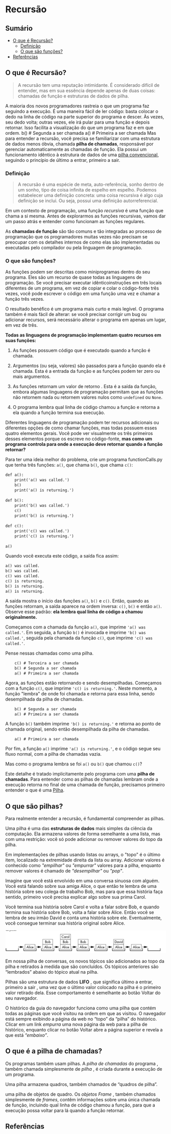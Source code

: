 # Recursão

## Sumário

- [O que é Recursão?](#o-que-é-recursão)
    - [Definição](#definição)
    - [O que são funções?](#o-que-são-funções)
- [Referências](#referências)

## O que é Recursão?

 > A recursão tem uma reputação intimidante. É considerado difícil de entender, mas em sua essência depende apenas de duas coisas: chamadas de função e estruturas de dados de pilha.

A maioria dos novos programadores rastreia o que um programa faz seguindo a execução. É uma maneira fácil de ler código: basta colocar o dedo na linha de código na parte superior do programa e descer. 
Às vezes, seu dedo volta; outras vezes, ele irá pular para uma função e depois retornar. Isso facilita a visualização do que um programa faz e em que ordem.
b() # Segunda a ser chamada
    a() # Primeira a ser chamada Mas para entender a recursão, você precisa se familiarizar com uma estrutura de dados menos óbvia, chamada **pilha de chamadas**, responsável por gerenciar automaticamente as chamadas de função. Ela possui um funcionamento idêntico à estrutura de dados de uma <a href="https://github.com/FabioHenriqueFarias/algorithms-And-Data-Dtructures/tree/main/Data_Structures/Stack"> pilha convencional</a>, seguindo o princípio de último a entrar, primeiro a sair.

### Definição

>  A recursão é uma espécie de meta, auto-referência, sonho dentro de um sonho, tipo de coisa infinita de espelho em espelho. Podemos estabelecer uma definição concreta: uma coisa recursiva é algo cuja definição se inclui. Ou seja, possui uma definição autorreferencial.

Em um contexto de programação, uma função *recursiva* é uma função que chama a si mesma. Antes de explorarmos as funções recursivas, vamos dar um passo atrás e entender como funcionam as funções regulares.

As **chamadas de função** são tão comuns e tão integradas ao processo de programação que os programadores muitas vezes não precisam se preocupar com os detalhes internos de como elas são implementadas ou executadas pelo compilador ou pela linguagem de programação.

### O que são funções?

As funções podem ser descritas como miniprogramas dentro do seu programa. Eles são um recurso de quase todas as linguagens de programação. Se você precisar executar idênticoinstruções em três locais diferentes de um programa, em vez de copiar e colar o código-fonte três vezes, você pode escrever o código em uma função uma vez e chamar a função três vezes. 

O resultado benéfico é um programa mais curto e mais legível. O programa também é mais fácil de alterar: se você precisar corrigir um bug ou adicionar recursos, será necessário alterar o programa em apenas um lugar, em vez de três.

**Todas as linguagens de programação implementam quatro recursos em suas funções:**

1. As funções possuem código que é executado quando a função é chamada.

2. Argumentos (ou seja, valores) são passados ​​para a função quando ela é chamada. Esta é a entrada da função e as funções podem ter zero ou mais argumentos.

3. As funções retornam um valor de retorno . Esta é a saída da função, embora algumas linguagens de programação permitam que as funções não retornem nada ou retornem valores nulos como `undefined` ou `None`.

4. O programa lembra qual linha de código chamou a função e retorna a ela quando a função termina sua execução.

Diferentes linguagens de programação podem ter recursos adicionais ou diferentes opções de como chamar funções, mas todas possuem esses quatro elementos gerais. Você pode ver visualmente os três primeiros desses elementos porque os escreve no código-fonte, **mas como um programa controla para onde a execução deve retornar quando a função retornar?**

Para ter uma ideia melhor do problema, crie um programa functionCalls.py que tenha três funções: `a()`, que chama `b()`, que chama `c()`:

```
def a():
    print('a() was called.')
    b()
    print('a() is returning.')

def b():
    print('b() was called.')
    c()
    print('b() is returning.')

def c():
    print('c() was called.')
    print('c() is returning.')

a()
```

Quando você executa este código, a saída fica assim:

    a() was called.
    b() was called.
    c() was called.
    c() is returning.
    b() is returning.
    a() is returning.

A saída mostra o início das funções ``a()``, `b()` e ``c()``. Então, quando as funções retornam, a saída aparece na ordem inversa: ``c()``, ``b()`` e então ``a()``. Observe esse padrão: **ela lembra qual linha de código a chamou originalmente.** 

Começamos com a chamada da função `a()`, que imprime `'a() was called.'`. Em seguida, a função `b()` é invocada e imprime `'b() was called.'`, seguida pela chamada da função `c()`, que imprime `'c() was called.'`.

Pense nessas chamadas como uma pilha.

```
    c() # Terceira a ser chamada
    b() # Segunda a ser chamada
    a() # Primeira a ser chamada 
```

Agora, as funções estão retornando e sendo desempilhadas. Começamos com a função `c()`, que imprime `'c() is returning.'`. Neste momento, a função "lembra" de onde foi chamada e retorna para essa linha, sendo desempilhada da pilha de chamadas.
```
    b() # Segunda a ser chamada
    a() # Primeira a ser chamada 
```

A função `b()` também imprime `'b() is returning.'` e retorna ao ponto de chamada original, sendo então desempilhada da pilha de chamadas.

```
    a() # Primeira a ser chamada 
```

Por fim, a função `a()` imprime `'a() is returning.'`, e o código segue seu fluxo normal, com a pilha de chamadas vazia.

Mas como o programa lembra se foi `a()` ou `b()` que chamou `c()`? 

Este detalhe é tratado implicitamente pelo programa com uma **pilha de chamadas**. Para entender como as pilhas de chamadas lembram onde a execução retorna no final de uma chamada de função, precisamos primeiro entender o que é uma <a href="https://github.com/FabioHenriqueFarias/algorithms-And-Data-Dtructures/tree/main/Data_Structures/Stack"> Pilha</a>.

## O que são pilhas?

Para realmente entender a recursão, é fundamental compreender as pilhas.

Uma pilha é uma das **estruturas de dados** mais simples da ciência da computação. Ela armazena valores de forma semelhante a uma lista, mas com uma restrição: você só pode adicionar ou remover valores do topo da pilha.

Em implementações de pilhas usando listas ou arrays, o "topo" é o último item, localizado na extremidade direita da lista ou array. Adicionar valores é conhecido como *"empilhar"* ou *"empurrar"* valores para a pilha, enquanto remover valores é chamado de *"desempilhar"* ou *"pop"*.

Imagine que você está envolvido em uma conversa sinuosa com alguém. Você está falando sobre sua amiga Alice, o que então te lembra de uma história sobre seu colega de trabalho Bob, mas para que essa história faça sentido, primeiro você precisa explicar algo sobre sua prima Carol. 

Você termina sua história sobre Carol e volta a falar sobre Bob, e quando termina sua história sobre Bob, volta a falar sobre Alice. 
Então você se lembra de seu irmão David e conta uma história sobre ele. Eventualmente, você consegue terminar sua história original sobre Alice.

![Sua pilha de conversas sinuosas](assents/image.png)

Em nossa pilha de conversas, os novos tópicos são adicionados ao topo da pilha e retirados à medida que são concluídos. Os tópicos anteriores são “lembrados” abaixo do tópico atual na pilha.

Pilhas são uma estrutura de dados **LIFO** , que significa último a entrar, primeiro a sair , uma vez que o último valor colocado na pilha é o primeiro valor retirado dela. Esse comportamento é semelhante ao botão Voltar do seu navegador. 

O histórico da guia do navegador funciona como uma pilha que contém todas as páginas que você visitou na ordem em que as visitou. O navegador está sempre exibindo a página da web no “topo” da “pilha” do histórico. Clicar em um link *empurra* uma nova página da web para a pilha de histórico, enquanto clicar no botão Voltar abre a página superior e revela a que está *“embaixo”*.

## O que é a pilha de chamadas?

Os programas também usam pilhas. A *pilha de chamadas* do programa , também chamada simplesmente de *pilha* , é criada durante a execução de um programa.

Uma pilha armazena quadros, também chamados de “quadros de pilha”.

uma pilha de objetos de quadro. Os *objetos Frame* , também chamados simplesmente de *frames*, contêm informações sobre uma única chamada de função, incluindo qual linha de código chamou a função, para que a execução possa voltar para lá quando a função retornar.



## Referências